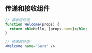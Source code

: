 

## 传递和接收组件

```jsx
// 接收组件值
function Welcome(props) {
  return <h1>Hello, {props.name}</h1>;
}

// 传递属性值
<Welcome name="Sara" />
```

